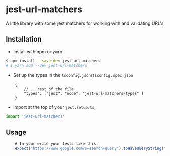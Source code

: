 # jest-url-matchers

A little library with some jest matchers for working with and validating URL's

## Installation

- Install with npm or yarn

```bash
$ npm install --save-dev jest-url-matchers
# $ yarn add --dev jest-url-matchers
```

- Set up the types in the `tsconfig.json`/`tsconfig.spec.json`

```json5
    {
        // ...rest of the file
        "types": ["jest", "node", "jest-url-matchers/types" ]
    }
```

- import at the top of your `jest.setup.ts`;

```typescript
import 'jest-url-matchers'
```

## Usage

```typescript
    # In your write your tests like this: 
    expect("https://www.google.com?s=search+query").toHaveQueryString("s");
```
